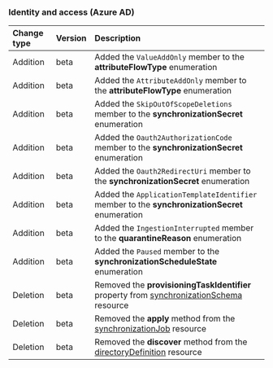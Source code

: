 ### Identity and access (Azure AD)

| **Change type** | **Version** | **Description** |
|:---|:---|:---|
|Addition|beta|Added the `ValueAddOnly` member to the **attributeFlowType** enumeration|
|Addition|beta|Added the `AttributeAddOnly` member to the **attributeFlowType** enumeration|
|Addition|beta|Added the `SkipOutOfScopeDeletions` member to the **synchronizationSecret** enumeration|
|Addition|beta|Added the `Oauth2AuthorizationCode` member to the **synchronizationSecret** enumeration|
|Addition|beta|Added the `Oauth2RedirectUri` member to the **synchronizationSecret** enumeration|
|Addition|beta|Added the `ApplicationTemplateIdentifier` member to the **synchronizationSecret** enumeration|
|Addition|beta|Added the `IngestionInterrupted` member to the **quarantineReason** enumeration|
|Addition|beta|Added the `Paused` member to the **synchronizationScheduleState** enumeration|
|Deletion|beta|Removed the **provisioningTaskIdentifier** property from [synchronizationSchema](/graph/api/resources/synchronization-synchronizationSchema?view=graph-rest-beta) resource|
|Deletion|beta|Removed the **apply** method from the [synchronizationJob](/graph/api/resources/synchronization-synchronizationJob?view=graph-rest-beta) resource|
|Deletion|beta|Removed the **discover** method from the [directoryDefinition](/graph/api/resources/synchronization-directoryDefinition?view=graph-rest-beta) resource|
